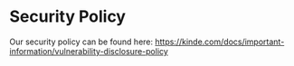 # Security Policy

Our security policy can be found here: https://kinde.com/docs/important-information/vulnerability-disclosure-policy
